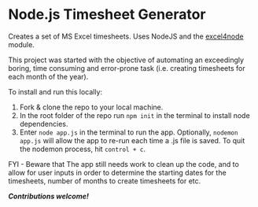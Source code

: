 # Node.js Timesheet Generator

Creates a set of MS Excel timesheets. Uses NodeJS and the [excel4node](https://www.npmjs.com/package/excel4node) module.

This project was started with the objective of automating an exceedingly boring, time consuming and error-prone task (i.e. creating timesheets for each month of the year).

To install and run this locally:

1. Fork & clone the repo to your local machine.
2. In the root folder of the repo run ```npm init``` in the terminal to install node dependencies.
3. Enter ```node app.js``` in the terminal to run the app. Optionally, ```nodemon app.js``` will allow the app to re-run each time a .js file is saved. To quit the nodemon process, hit ```control + c```.

FYI  - Beware that The app still needs work to clean up the code, and to allow for user inputs in order to determine the starting dates for the timesheets, number of months to create timesheets for etc.

***Contributions welcome!***
